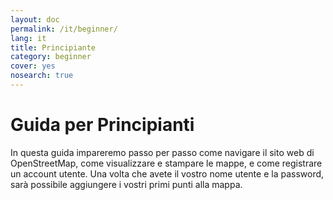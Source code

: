 ```yaml
---
layout: doc
permalink: /it/beginner/
lang: it
title: Principiante
category: beginner
cover: yes
nosearch: true
---
```


Guida per Principianti
======================

In questa guida impareremo passo per passo come navigare il sito web di
OpenStreetMap, come visualizzare e stampare le mappe, e come registrare un account utente. Una volta che avete il vostro nome utente e la password, sarà possibile aggiungere i vostri primi punti alla mappa.
